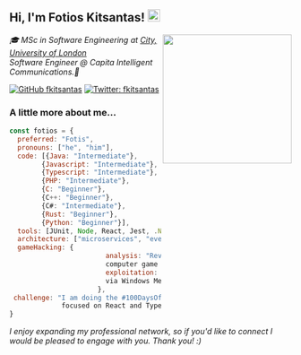 <h2> Hi, I'm Fotios Kitsantas! <img src="https://em-content.zobj.net/source/animated-noto-color-emoji/356/waving-hand_1f44b.gif" width="22" /></h2>
<img align='right' src="https://seeklogo.com/images/C/city-university-of-london-logo-63A9D5FB68-seeklogo.com.png" width="230">
<p><em>🎓 MSc in Software Engineering at <a href="http://www.city.ac.uk/">City, University of London</a>
</br>Software Engineer @ Capita Intelligent Communications.💼</em></p>

[![GitHub fkitsantas](https://img.shields.io/github/followers/fkitsantas?label=follow&style=social)](https://github.com/fkitsantas) <!-- [![Linkedin: fkitsantas](https://img.shields.io/badge/-fkitsantas-blue?style=flat-square&logo=Linkedin&logoColor=white&link=https://www.linkedin.com/in/fkitsantas/)](https://www.linkedin.com/in/fkitsantas/) --> [![Twitter: fkitsantas](https://img.shields.io/twitter/follow/fkitsantas?style=social)](https://twitter.com/fkitsantas)


### A little more about me...  

<!--  education: {
    degrees: [{BSc: "Computing"}, {MSc: "Software Engineering"}],
    institutions: ["The University of NORTHAMPTON", "City,University of London"],
    years: ["2016 - 2019", "2022 - 2024"]
  },
  experience: [
    {company: "BEASTS UNLEASHED LTD", role: "Software Engineer", years: "2018 - 2020"},
    {company: "NIGHTMARE NETWORK LTD", role: "", years: "2020 - Present"}
  ],
  certifications: ["Certification A", "Certification B"], 
  languages: ["English", "Greek"] -->
  
```javascript
const fotios = {
  preferred: "Fotis",
  pronouns: ["he", "him"],
  code: [{Java: "Intermediate"},
        {Javascript: "Intermediate"},
        {Typescript: "Intermediate"},
        {PHP: "Intermediate"},
        {C: "Beginner"},
        {C++: "Beginner"},
        {C#: "Intermediate"},
        {Rust: "Beginner"},
        {Python: "Beginner"}],
  tools: [JUnit, Node, React, Jest, .Net, ASP.NET, XUnit.net, Django, Docker],
  architecture: ["microservices", "event-driven", "design system pattern"],
  gameHacking: {
                        analysis: "Reverse Engineering of
                        computer game Client applications",
                        exploitation: "Vulnerability Exploitation
                        via Windows Memory Injection"
                      },
 challenge: "I am doing the #100DaysOfCode challenge
             focused on React and TypeScript."
}
```

<p><em>I enjoy expanding my professional network, so if you'd like to connect I would be pleased to engage with you. Thank you! :)</em></p>
